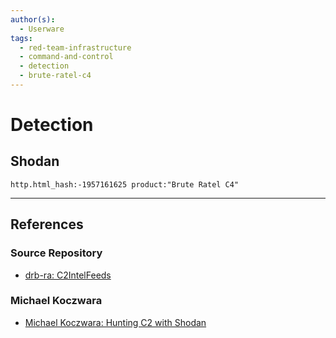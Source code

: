 ```yaml
---
author(s):
  - Userware
tags:
  - red-team-infrastructure
  - command-and-control
  - detection
  - brute-ratel-c4
---
```

# Detection

## Shodan

```
http.html_hash:-1957161625 product:"Brute Ratel C4"
```

---
## References

### Source Repository

- [drb-ra: C2IntelFeeds](https://github.com/drb-ra/C2IntelFeeds)

### Michael Koczwara

- [Michael Koczwara: Hunting C2 with Shodan](https://michaelkoczwara.medium.com/hunting-c2-with-shodan-223ca250d06f)